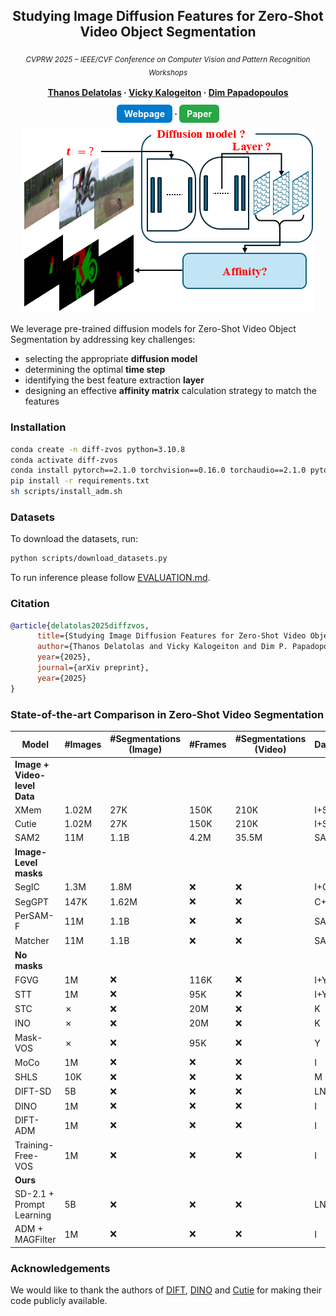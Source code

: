 
<div align="center">

## Studying Image Diffusion Features for Zero-Shot Video Object Segmentation  
<sub><i>CVPRW 2025 – IEEE/CVF Conference on Computer Vision and Pattern Recognition Workshops</i></sub>  
<br>
<strong>
  <a href="https://www.linkedin.com/in/thanos-delatolas">Thanos Delatolas</a> · 
  <a href="https://vicky.kalogeiton.info/">Vicky Kalogeiton</a> · 
  <a href="https://dimipapa.github.io/">Dim Papadopoulos</a>
</strong>  
<br>
<strong>
<a href="https://diff-zsvos.compute.dtu.dk/" style="text-decoration:none; background:#007acc; color:white; padding:6px 12px; border-radius:6px;"><b>Webpage</b></a> ·
<a href="https://arxiv.org/abs/2504.05468" style="text-decoration:none; background:#28a745; color:white; padding:6px 12px; border-radius:6px;"><b>Paper</b></a> 
</strong>

![teaser](./assets/teaser.png)

</div>
We leverage pre-trained diffusion models for Zero-Shot Video Object Segmentation by addressing key challenges: 

* selecting the appropriate <strong>diffusion model</strong>
* determining the optimal <strong>time step</strong>
* identifying the best feature extraction <strong>layer</strong>
* designing an effective <strong>affinity matrix</strong> calculation strategy to match the features

### Installation
```bash
conda create -n diff-zvos python=3.10.8
conda activate diff-zvos
conda install pytorch==2.1.0 torchvision==0.16.0 torchaudio==2.1.0 pytorch-cuda=11.8 -c pytorch -c nvidia
pip install -r requirements.txt
sh scripts/install_adm.sh
```

### Datasets
To download the datasets, run:
```bash
python scripts/download_datasets.py
```
To run inference please follow [EVALUATION.md](docs/EVALUATION.md). 

### Citation
```bibtex
@article{delatolas2025diffzvos,
      title={Studying Image Diffusion Features for Zero-Shot Video Object Segmentation}, 
      author={Thanos Delatolas and Vicky Kalogeiton and Dim P. Papadopoulos},
      year={2025},
      journal={arXiv preprint},
      year={2025}
}
```

### State-of-the-art Comparison in Zero-Shot Video Segmentation

| Model                     | #Images | #Segmentations (Image) | #Frames | #Segmentations (Video) | Datasets      | DAVIS-17 val |
|--------------------------|---------|-------------------------|---------|-------------------------|---------------|--------------|
| **Image + Video-level Data** |||||||
| XMem                     | 1.02M   | 27K                    | 150K   | 210K                   | I+S+D+Y       | 86.2         |
| Cutie                    | 1.02M   | 27K                    | 150K   | 210K                   | I+S+D+Y       | 88.8         |
| SAM2                     | 11M     | 1.1B                   | 4.2M   | 35.5M                  | SA+SAV        | **90.7**     |
| **Image-Level masks** |||||||
| SegIC                    | 1.3M    | 1.8M                   | ❌       | ❌                      | I+C+A+L       | 73.7         |
| SegGPT                   | 147K    | 1.62M                  | ❌       | ❌                      | C+A+V         | 75.6         |
| PerSAM-F                 | 11M     | 1.1B                   | ❌       | ❌                      | SA            | 76.1         |
| Matcher                  | 11M     | 1.1B                   | ❌       | ❌                      | SA            | **79.5**     |
| **No masks** |||||||
| FGVG                     | 1M      | ❌                     | 116K    | ❌                      | I+Y+FT        | 72.4         |
| STT                      | 1M      | ❌                     | 95K     | ❌                      | I+Y           | **74.1**     |
| STC                      | ✗       | ❌                      | 20M     | ❌                      | K             | 67.6         |
| INO                      | ✗       | ❌                      | 20M     | ❌                     | K             | 72.5         |
| Mask-VOS                 | ✗       | ❌                      | 95K     | ❌                      | Y             | **75.6**     |
| MoCo                     | 1M      | ❌                      | ❌       | ❌                      | I             | 65.4         |
| SHLS                     | 10K     | ❌                      | ❌       | ❌                      | M             | 68.5         |
| DIFT-SD                  | 5B      | ❌                     | ❌       | ❌                      | LN            | 70.0         |
| DINO                     | 1M      | ❌                     | ❌       | ❌                     | I             | 71.4         |
| DIFT-ADM                 | 1M      | ❌                      | ❌       | ❌                      | I             | 75.7         |
| Training-Free-VOS        | 1M      | ❌                     | ❌       | ❌                      | I             | 76.3         |
| **Ours** |||||||
| SD-2.1 + Prompt Learning | 5B      | ❌                      | ❌       | ❌                     | LN            | 70.5         |
| ADM + MAGFilter          | 1M      | ❌                      | ❌       | ❌                      | I             | **76.8**     |

### Acknowledgements
We would like to thank the authors of [DIFT](https://github.com/Tsingularity/dift), [DINO](https://github.com/facebookresearch/dino) and [Cutie](https://github.com/hkchengrex/Cutie) for making their code publicly available.

